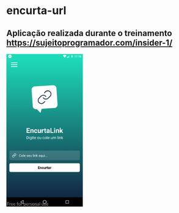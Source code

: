 # encurta-url
## Aplicação realizada durante o treinamento https://sujeitoprogramador.com/insider-1/
<img src="https://github.com/leandrorodca/encurta-url/blob/main/screenshot-2021-06-07_14.10.26.026.png" width="200" >
